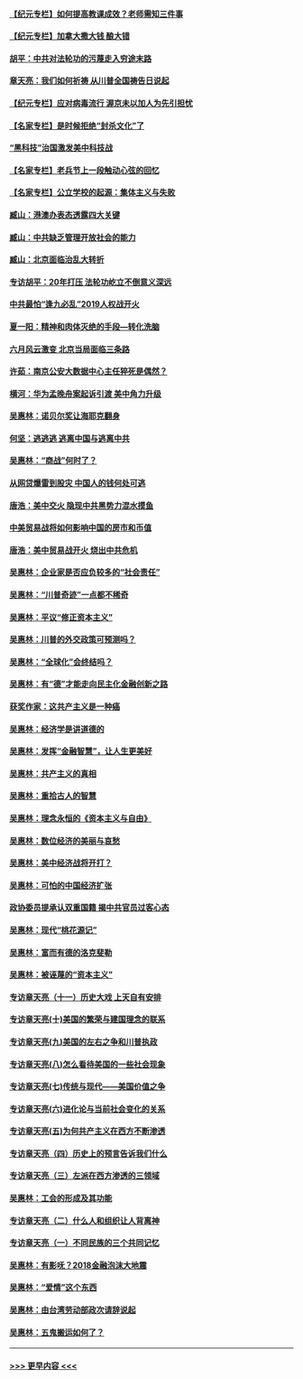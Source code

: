 #### [【纪元专栏】如何提高教课成效？老师需知三件事](../pages/nsc423/n12417848.md?t=10151602) 
#### [【纪元专栏】加拿大撒大钱 酿大错](../pages/nsc423/n12406564.md?t=10151602) 
#### [胡平：中共对法轮功的污蔑走入穷途末路](../pages/nsc423/n12266737.md?t=10151602) 
#### [章天亮：我们如何祈祷 从川普全国祷告日说起](../pages/nsc423/n11944627.md?t=10151602) 
#### [【纪元专栏】应对病毒流行 渥京未以加人为先引担忧](../pages/nsc423/n11875714.md?t=10151602) 
#### [【名家专栏】是时候拒绝“封杀文化”了](../pages/nsc423/n11814093.md?t=10151602) 
#### [“黑科技”治国激发美中科技战](../pages/nsc423/n11638056.md?t=10151602) 
#### [【名家专栏】老兵节上一段触动心弦的回忆](../pages/nsc423/n11646016.md?t=10151602) 
#### [【名家专栏】公立学校的起源：集体主义与失败](../pages/nsc423/n11601833.md?t=10151602) 
#### [臧山：港澳办表态透露四大关键](../pages/nsc423/n11421628.md?t=10151602) 
#### [臧山：中共缺乏管理开放社会的能力](../pages/nsc423/n11407457.md?t=10151602) 
#### [臧山：北京面临治乱大转折](../pages/nsc423/n11406895.md?t=10151602) 
#### [专访胡平：20年打压 法轮功屹立不倒意义深远](../pages/nsc423/n11398800.md?t=10151602) 
#### [中共最怕“逢九必乱”2019人权战开火](../pages/nsc423/n11385248.md?t=10151602) 
#### [夏一阳：精神和肉体灭绝的手段—转化洗脑](../pages/nsc423/n11368250.md?t=10151602) 
#### [六月风云激变 北京当局面临三条路](../pages/nsc423/n11313668.md?t=10151602) 
#### [许茹：南京公安大数据中心主任猝死是偶然？](../pages/nsc423/n11064744.md?t=10151602) 
#### [横河：华为孟晚舟案起诉引渡 美中角力升级](../pages/nsc423/n11027230.md?t=10151602) 
#### [吴惠林：诺贝尔奖让海耶克翻身](../pages/nsc423/n10890049.md?t=10151602) 
#### [何坚：逃逃逃 逃离中国与逃离中共](../pages/nsc423/n10592891.md?t=10151602) 
#### [吴惠林：“商战”何时了？](../pages/nsc423/n10573558.md?t=10151602) 
#### [从网贷爆雷到股灾 中国人的钱何处可逃](../pages/nsc423/n10572800.md?t=10151602) 
#### [唐浩：美中交火 隐现中共黑势力混水摸鱼](../pages/nsc423/n10544040.md?t=10151602) 
#### [中美贸易战将如何影响中国的房市和币值](../pages/nsc423/n10543697.md?t=10151602) 
#### [唐浩：美中贸易战开火 烧出中共危机](../pages/nsc423/n10540126.md?t=10151602) 
#### [吴惠林：企业家是否应负较多的“社会责任”](../pages/nsc423/n10535022.md?t=10151602) 
#### [吴惠林：“川普奇迹”一点都不稀奇](../pages/nsc423/n10512808.md?t=10151602) 
#### [吴惠林：平议“修正资本主义”](../pages/nsc423/n10495724.md?t=10151602) 
#### [吴惠林：川普的外交政策可预测吗？](../pages/nsc423/n10462387.md?t=10151602) 
#### [吴惠林：“全球化”会终结吗？](../pages/nsc423/n10452838.md?t=10151602) 
#### [吴惠林：有“德”才能走向民主化金融创新之路](../pages/nsc423/n10432292.md?t=10151602) 
#### [获奖作家：这共产主义是一种癌](../pages/nsc423/n10431541.md?t=10151602) 
#### [吴惠林：经济学是讲道德的](../pages/nsc423/n10398014.md?t=10151602) 
#### [吴惠林：发挥“金融智慧”，让人生更美好](../pages/nsc423/n10375019.md?t=10151602) 
#### [吴惠林：共产主义的真相](../pages/nsc423/n10351394.md?t=10151602) 
#### [吴惠林：重拾古人的智慧](../pages/nsc423/n10337691.md?t=10151602) 
#### [吴惠林：理念永恒的《资本主义与自由》](../pages/nsc423/n10316274.md?t=10151602) 
#### [吴惠林：数位经济的美丽与哀愁](../pages/nsc423/n10292946.md?t=10151602) 
#### [吴惠林：美中经济战将开打？](../pages/nsc423/n10258825.md?t=10151602) 
#### [吴惠林：可怕的中国经济扩张](../pages/nsc423/n10219147.md?t=10151602) 
#### [政协委员提承认双重国籍 揭中共官员过客心态](../pages/nsc423/n10208809.md?t=10151602) 
#### [吴惠林：现代“桃花源记”](../pages/nsc423/n10185234.md?t=10151602) 
#### [吴惠林：富而有德的洛克斐勒](../pages/nsc423/n10142264.md?t=10151602) 
#### [吴惠林：被诬蔑的“资本主义”](../pages/nsc423/n10124816.md?t=10151602) 
#### [专访章天亮（十一）历史大戏 上天自有安排](../pages/nsc423/n10094905.md?t=10151602) 
#### [专访章天亮(十)美国的繁荣与建国理念的联系](../pages/nsc423/n10094899.md?t=10151602) 
#### [专访章天亮(九)美国的左右之争和川普执政](../pages/nsc423/n10094889.md?t=10151602) 
#### [专访章天亮(八)怎么看待美国的一些社会现象](../pages/nsc423/n10094857.md?t=10151602) 
#### [专访章天亮(七)传统与现代——美国价值之争](../pages/nsc423/n10093140.md?t=10151602) 
#### [专访章天亮(六)进化论与当前社会变化的关系](../pages/nsc423/n10092036.md?t=10151602) 
#### [专访章天亮(五)为何共产主义在西方不断渗透](../pages/nsc423/n10083620.md?t=10151602) 
#### [专访章天亮（四）历史上的预言告诉我们什么](../pages/nsc423/n10083606.md?t=10151602) 
#### [专访章天亮（三）左派在西方渗透的三领域](../pages/nsc423/n10081115.md?t=10151602) 
#### [吴惠林：工会的形成及其功能](../pages/nsc423/n10080633.md?t=10151602) 
#### [专访章天亮（二）什么人和组织让人背离神](../pages/nsc423/n10076637.md?t=10151602) 
#### [专访章天亮（一）不同民族的三个共同记忆](../pages/nsc423/n10074188.md?t=10151602) 
#### [吴惠林：有影呒？2018金融泡沫大地震](../pages/nsc423/n10040534.md?t=10151602) 
#### [吴惠林：“爱情”这个东西](../pages/nsc423/n10019423.md?t=10151602) 
#### [吴惠林：由台湾劳动部政次请辞说起](../pages/nsc423/n9979679.md?t=10151602) 
#### [吴惠林：五鬼搬运如何了？](../pages/nsc423/n9925338.md?t=10151602) 

----
#### [ >>> 更早内容 <<< ](../indexes/nsc423-earlier.md)
